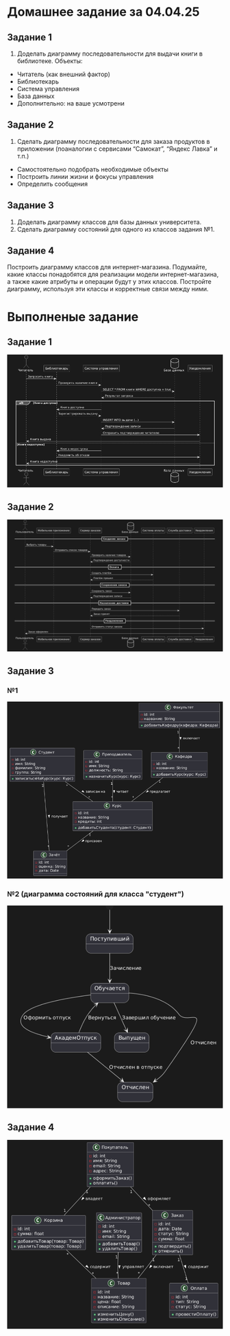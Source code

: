 # Домашнее задание за 04.04.25
## Задание 1
1) Доделать диаграмму последовательности для выдачи книги в библиотеке. Объекты: 
 - Читатель (как внешний фактор)
 - Библиотекарь
 - Система управления
 - База данных
 - Дополнительно: на ваше усмотрени
## Задание 2
1) Сделать диаграмму последовательности для заказа продуктов в приложении (поаналогии с сервисами “Самокат”, “Яндекс Лавка” и т.п.)
 - Самостоятельно подобрать необходимые объекты
 - Построить линии жизни и фокусы управления
 - Определить сообщения
## Задание 3
1) Доделать диаграмму классов для базы данных университета.
2) Сделать диаграмму состояний для одного из классов задания №1.
## Задание 4
Построить диаграмму классов для интернет-магазина. Подумайте, какие классы понадобятся для реализации модели интернет-магазина, а также какие атрибуты и операции будут у этих классов. Постройте диаграмму, используя эти классы и корректные связи между ними. 
# Выполненые задание
## Задание 1
![z1](images/z1.png)
## Задание 2
![z2](images/z2.png)
## Задание 3
### №1
![z3_1](images/z3_1.png)
### №2 (диаграмма состояний для класса "студент") 
![z3_2](images/z3_2.png)
## Задание 4
![z4](images/z4.png)